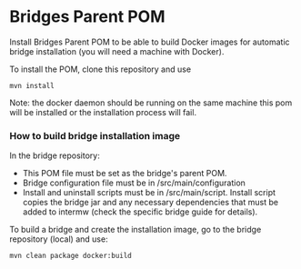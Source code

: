 # Bridges Parent POM
Install Bridges Parent POM to be able to build Docker images for automatic bridge installation (you will need a machine with Docker).

To install the POM, clone this repository and use

`mvn install`

Note: the docker daemon should be running on the same machine this pom will be installed or the installation process will fail.

### How to build bridge installation image
In the bridge repository:
* This POM file must be set as the bridge's parent POM.
* Bridge configuration file must be in /src/main/configuration
* Install and uninstall scripts must be in /src/main/script. Install script copies the bridge jar and any necessary dependencies that must be added to intermw (check the specific bridge guide for details).


To build a bridge and create the installation image, go to the bridge repository (local) and use:

`mvn clean package docker:build`

